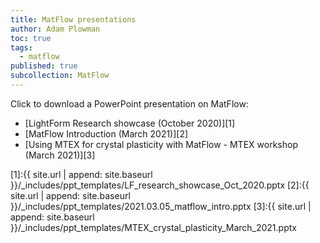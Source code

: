 ```yaml
---
title: MatFlow presentations
author: Adam Plowman
toc: true
tags:
  - matflow
published: true
subcollection: MatFlow
---
```


Click to download a PowerPoint presentation on MatFlow:

- [LightForm Research showcase (October 2020)][1]
- [MatFlow Introduction (March 2021)][2]
- [Using MTEX for crystal plasticity with MatFlow - MTEX workshop (March 2021)][3]

[1]:{{ site.url | append: site.baseurl }}/_includes/ppt_templates/LF_research_showcase_Oct_2020.pptx
[2]:{{ site.url | append: site.baseurl }}/_includes/ppt_templates/2021.03.05_matflow_intro.pptx
[3]:{{ site.url | append: site.baseurl }}/_includes/ppt_templates/MTEX_crystal_plasticity_March_2021.pptx
